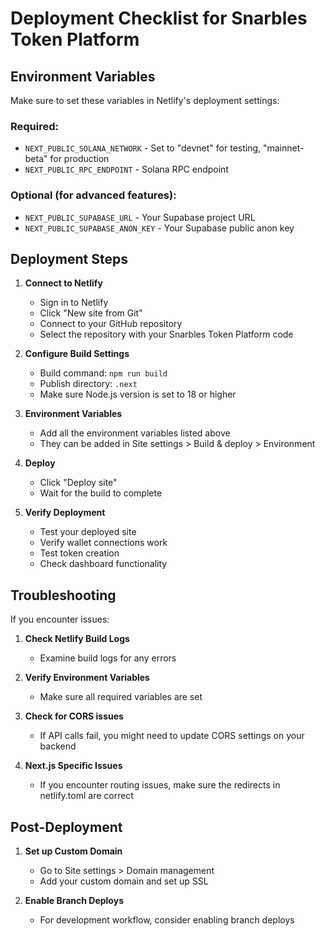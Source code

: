 # Deployment Checklist for Snarbles Token Platform

## Environment Variables

Make sure to set these variables in Netlify's deployment settings:

### Required:
- `NEXT_PUBLIC_SOLANA_NETWORK` - Set to "devnet" for testing, "mainnet-beta" for production
- `NEXT_PUBLIC_RPC_ENDPOINT` - Solana RPC endpoint

### Optional (for advanced features):
- `NEXT_PUBLIC_SUPABASE_URL` - Your Supabase project URL
- `NEXT_PUBLIC_SUPABASE_ANON_KEY` - Your Supabase public anon key

## Deployment Steps

1. **Connect to Netlify**
   - Sign in to Netlify
   - Click "New site from Git"
   - Connect to your GitHub repository
   - Select the repository with your Snarbles Token Platform code

2. **Configure Build Settings**
   - Build command: `npm run build`
   - Publish directory: `.next`
   - Make sure Node.js version is set to 18 or higher

3. **Environment Variables**
   - Add all the environment variables listed above
   - They can be added in Site settings > Build & deploy > Environment

4. **Deploy**
   - Click "Deploy site"
   - Wait for the build to complete

5. **Verify Deployment**
   - Test your deployed site
   - Verify wallet connections work
   - Test token creation
   - Check dashboard functionality

## Troubleshooting

If you encounter issues:

1. **Check Netlify Build Logs**
   - Examine build logs for any errors

2. **Verify Environment Variables**
   - Make sure all required variables are set

3. **Check for CORS issues**
   - If API calls fail, you might need to update CORS settings on your backend

4. **Next.js Specific Issues**
   - If you encounter routing issues, make sure the redirects in netlify.toml are correct

## Post-Deployment

1. **Set up Custom Domain**
   - Go to Site settings > Domain management
   - Add your custom domain and set up SSL

2. **Enable Branch Deploys**
   - For development workflow, consider enabling branch deploys